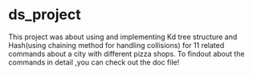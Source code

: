 # ds_project
This project was about using and implementing Kd tree structure and Hash(using chaining method for handling collisions)
for 11 related commands about a city with different pizza shops.
To findout about the commands in detail ,you can check out the doc file!
